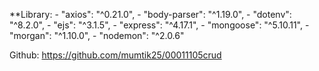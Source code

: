 **Library:
    - "axios": "^0.21.0",
    - "body-parser": "^1.19.0",
    - "dotenv": "^8.2.0",
    - "ejs": "^3.1.5",
    - "express": "^4.17.1",
    - "mongoose": "^5.10.11",
    - "morgan": "^1.10.0",
    - "nodemon": "^2.0.6"

Github:
https://github.com/mumtik25/00011105crud
